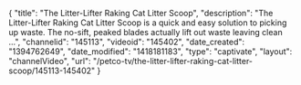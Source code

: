 {
    "title": "The Litter-Lifter Raking Cat Litter Scoop",
    "description": "The Litter-Lifter Raking Cat Litter Scoop is a quick and easy solution to picking up waste. The no-sift, peaked blades actually lift out waste leaving clean ...",
    "channelid": "145113",
    "videoid": "145402",
    "date_created": "1394762649",
    "date_modified": "1418181183",
    "type": "captivate",
    "layout": "channelVideo",
    "url": "\/petco-tv\/the-litter-lifter-raking-cat-litter-scoop\/145113-145402"
}
